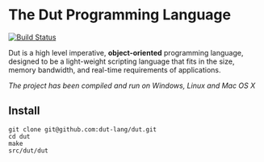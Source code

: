 # The Dut Programming Language

[![Build Status](https://travis-ci.org/dut-lang/dut.svg?branch=master)](https://travis-ci.org/dut-lang/dut)

Dut is a high level imperative, **object-oriented** programming language,
designed to be a light-weight scripting language that fits in the size, memory
bandwidth, and real-time requirements of applications.

*The project has been compiled and run on Windows, Linux and Mac OS X*

## Install

	git clone git@github.com:dut-lang/dut.git
	cd dut
	make
	src/dut/dut
